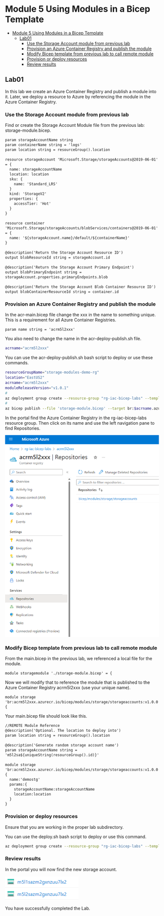 # Module 5 Using Modules in a Bicep Template

- [Module 5 Using Modules in a Bicep Template](#module-5-using-modules-in-a-bicep-template)
  - [Lab01](#lab01)
    - [Use the Storage Account module from previous lab](#use-the-storage-account-module-from-previous-lab)
    - [Provision an Azure Container Registry and publish the module](#provision-an-azure-container-registry-and-publish-the-module)
    - [Modify Bicep template from previous lab to call remote module](#modify-bicep-template-from-previous-lab-to-call-remote-module)
    - [Provision or deploy resources](#provision-or-deploy-resources)
    - [Review results](#review-results)

## Lab01

In this lab we create an Azure Container Registry and publish a module into it.  Later, we deploy a resource to Azure by referencing the module in the Azure Container Registry.

### Use the Storage Account module from previous lab

Find or create the Storage Account Module file from the previous lab: storage-module.bicep.

```bicep
param storageAccountName string
param containerName string = 'logs'
param location string = resourceGroup().location

resource storageAccount 'Microsoft.Storage/storageAccounts@2019-06-01' = {
  name: storageAccountName
  location: location
  sku: {
    name: 'Standard_LRS'
  }
  kind: 'StorageV2'
  properties: {
    accessTier: 'Hot'
  }
}

resource container 'Microsoft.Storage/storageAccounts/blobServices/containers@2019-06-01' = {
  name: '${storageAccount.name}/default/${containerName}'
}

@description('Return the Storage Account Resource ID')
output blobResourceId string = storageAccount.id

@description('Return the Storage Account Primary Endpoint')
output blobPrimaryEndpoint string = storageAccount.properties.primaryEndpoints.blob

@description('Return the Storage Account Blob Container Resource ID')
output blobContainerResourceId string = container.id
```

### Provision an Azure Container Registry and publish the module

In the acr-main.bicep file change the xxx in the name to something unique.  This is a requirement for all Azure Container Registries.

```bicep
param name string = 'acrm5l2xxx'
```

You also need to change the name in the acr-deploy-publish.sh file.

```bash
acrname="acrm5l2xxx"
```

You can use the acr-deploy-publish.sh bash script to deploy or use these commands.

```bash
resourceGroupName="storage-modules-demo-rg"
location="EastUS2"
acrname="acrm5l2xxx"
moduleReleaseVersion="v1.0.1"
#
az deployment group create --resource-group "rg-iac-bicep-labs" --template-file "acr-main.bicep"
#
az bicep publish --file 'storage-module.bicep' --target br:$acrname.azurecr.io/bicep/modules/storage/storageaccounts:$moduleReleaseVersion
```

In the portal find the Azure Container Registry in the rg-iac-bicep-labs resource group.  Then click on its name and use the left navigation pane to find Repositories.

![acrrepo](../../../../images/acrrepository.png)

### Modify Bicep template from previous lab to call remote module

From the main.bicep in the previous lab, we referenced a local file for the module.

```bicep
module storagemodule './storage-module.bicep' = {
```

Now we will modify that to reference the module that is published to the Azure Container Registry acrm5l2xxx (use your unique name).

```bicep
module storage 'br:acrm5l2xxx.azurecr.io/bicep/modules/storage/storageaccounts:v1.0.0'= {
```

Your main.bicep file should look like this.

```bicep
//REMOTE Module Reference
@description('Optional. The location to deploy into')
param location string = resourceGroup().location

@description('Generate random storage account name')
param storageAccountName string = 'm5l2sa${uniqueString(resourceGroup().id)}'

module storage 'br:acrm5l2xxx.azurecr.io/bicep/modules/storage/storageaccounts:v1.0.0'= {
  name:'demostg'
  params:{
    storageAccountName:storageAccountName
    location:location
  }  
}
```

### Provision or deploy resources

Ensure that you are working in the proper lab subdirectory.

You can use the deploy.sh bash script to deploy or use this command.

```bash
az deployment group create --resource-group "rg-iac-bicep-labs" --template-file "main.bicep"
```

### Review results

In the portal you will now find the new storage account.

![m5l2sa](../../../../images/m5l2sa.png)

You have successfully completed the Lab.
